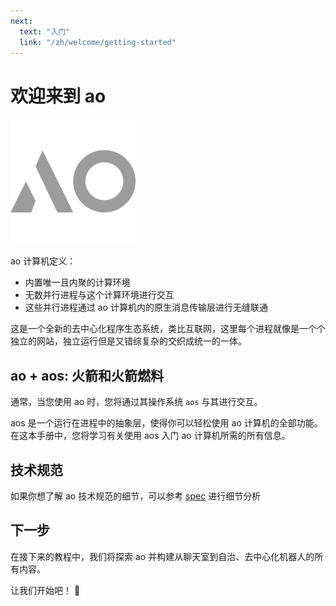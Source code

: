 ```yaml
---
next:
  text: "入门"
  link: "/zh/welcome/getting-started"
---
```


# 欢迎来到 ao

![ao logo](./ao-logo-grey.svg)

ao 计算机定义：

- 内置唯一且内聚的计算环境
- 无数并行进程与这个计算环境进行交互
- 这些并行进程通过 ao 计算机内的原生消息传输层进行无缝联通

这是一个全新的去中心化程序生态系统，类比互联网，这里每个进程就像是一个个独立的网站，独立运行但是又错综复杂的交织成统一的一体。

## ao + aos: 火箭和火箭燃料

通常，当您使用 ao 时，您将通过其操作系统 `aos` 与其进行交互。

aos 是一个运行在进程中的抽象层，使得你可以轻松使用 ao 计算机的全部功能。 在这本手册中，您将学习有关使用 aos 入门 ao 计算机所需的所有信息。

## 技术规范

如果你想了解 ao 技术规范的细节，可以参考 [spec](https://ao.g8way.io/#/spec) 进行细节分析

## 下一步

在接下来的教程中，我们将探索 ao 并构建从聊天室到自治、去中心化机器人的所有内容。

让我们开始吧！ 🚀

